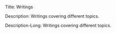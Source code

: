 Title:
  Writings

Description: 
  Writings covering different topics.

Description-Long:
  Writings covering different topics.
